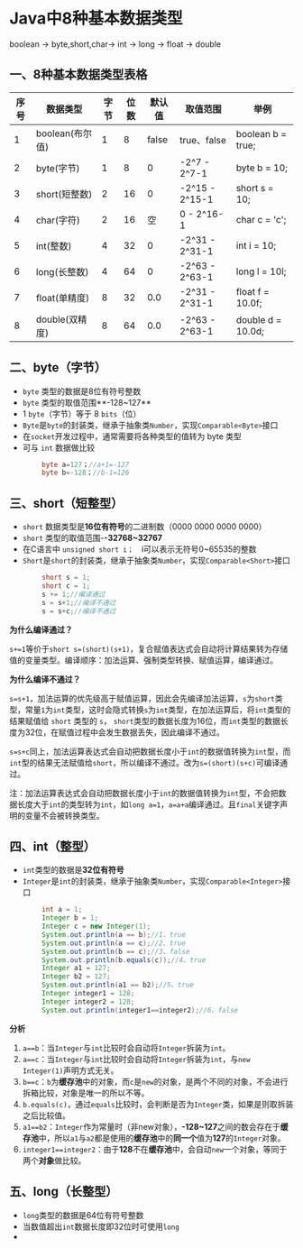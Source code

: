 # Java中8种基本数据类型

boolean -> byte,short,char-> int -> long -> float -> double

## 一、8种基本数据类型表格

| 序号 | 数据类型        | 字节 | 位数 | 默认值 | 取值范围       | 举例              |
| ---- | --------------- | ---- | ---- | ------ | -------------- | ----------------- |
| 1    | boolean(布尔值) | 1    | 8    | false  | true、false    | boolean b = true; |
| 2    | byte(字节)      | 1    | 8    | 0      | -2^7 - 2^7-1   | byte b = 10;      |
| 3    | short(短整数)   | 2    | 16   | 0      | -2^15 - 2^15-1 | short s = 10;     |
| 4    | char(字符)      | 2    | 16   | 空     | 0 - 2^16-1     | char c = 'c';     |
| 5    | int(整数)       | 4    | 32   | 0      | -2^31 - 2^31-1 | int i = 10;       |
| 6    | long(长整数)    | 4    | 64   | 0      | -2^63 - 2^63-1 | long l = 10l;     |
| 7    | float(单精度)   | 8    | 32   | 0.0    | -2^31 - 2^31-1 | float f = 10.0f;  |
| 8    | double(双精度)  | 8    | 64   | 0.0    | -2^63 - 2^63-1 | double d = 10.0d; |

## 二、byte（字节）

- `byte` 类型的数据是8位有符号整数
- `byte` 类型的取值范围**-128~127**
- 1 `byte`（字节）等于 8 `bits`（位）
- `Byte`是`byte`的封装类，继承于抽象类`Number`，实现`Comparable<Byte>`接口
- 在`socket`开发过程中，通常需要将各种类型的值转为 byte 类型
- 可与 `int` 数据做比较


```Java
		byte a=127；//a+1=-127
		byte b=-128；//b-1=126
```
## 三、short（短整型）

- `short` 数据类型是**16位有符号**的二进制数（0000 0000 0000 0000）
- `short` 类型的取值范围-**-32768~32767**
- 在C语言中 `unsigned short i；`　i可以表示无符号0~65535的整数
- `Short`是`short`的封装类，继承于抽象类`Number`，实现`Comparable<Short>`接口
```Java
        short s = 1;
        short c = 1;
        s += 1;//编译通过
        s = s+1;//编译不通过
		s = s+c;//编译不通过
```
**为什么编译通过？**

`s+=1`等价于`short s=(short)(s+1)`，复合赋值表达式会自动将计算结果转为存储值的变量类型。编译顺序：加法运算、强制类型转换、赋值运算，编译通过。

**为什么编译不通过？**

`s=s+1`，加法运算的优先级高于赋值运算，因此会先编译加法运算，`s`为`short`类型，常量`1`为`int`类型，这时会隐式转换`s`为`int`类型，在加法运算后，将`int`类型的结果赋值给 `short` 类型的 `s`， `short`类型的数据长度为16位，而`int`类型的数据长度为32位，在赋值过程中会发生数据丢失，因此编译不通过。

`s=s+c`同上，加法运算表达式会自动把数据长度小于`int`的数据值转换为`int`型，而`int`型的结果无法赋值给`short`，所以编译不通过。改为`s=(short)(s+c)`可编译通过。

注：加法运算表达式会自动把数据长度小于`int`的数据值转换为`int`型，不会把数据长度大于`int`的类型转为`int`，如`long a=1`，`a=a+a`编译通过。且`final`关键字声明的变量不会被转换类型。

## 四、int（整型）

- `int`类型的数据是**32位有符号**
- `Integer`是`int`的封装类，继承于抽象类`Number`，实现`Comparable<Integer>`接口

```Java
        int a = 1;
        Integer b = 1;
        Integer c = new Integer(1);
        System.out.println(a == b);//1、true
        System.out.println(a == c);//2、true
        System.out.println(b == c);//3、false
        System.out.println(b.equals(c));//4、true
        Integer a1 = 127;
        Integer b2 = 127;
        System.out.println(a1 == b2);//5、true
        Integer integer1 = 128;
        Integer integer2 = 128;
        System.out.println(integer1==integer2);//6、false
```

**分析**

1. `a==b`：当`Integer`与`int`比较时会自动将`Integer`拆装为`int`。
2. `a==c`：当`Integer`与`int`比较时会自动将`Integer`拆装为`int`，与`new Integer(1)`声明方式无关。
3. `b==c`：`b`为**缓存池**中的对象，而`c`是`new`的对象，是两个不同的对象，不会进行拆箱比较，对象是唯一的所以不等。
4. `b.equals(c)`，通过`equals`比较时，会判断是否为`Integer`类，如果是则取拆装之后比较值。
5. `a1==b2`：`Integer`作为常量时（非new对象），**-128~127**之间的数会存在于**缓存池**中，所以`a1`与`a2`都是使用的**缓存池**中的**同一个**值为**127**的`Integer`对象。
6. `integer1==integer2`：由于**128**不在**缓存池**中，会自动`new`一个对象，等同于两个**对象**做比较。

## 五、long（长整型）

- `long`类型的数据是64位有符号整数
- 当数值超出`int`数据长度即32位时可使用`long`
- 